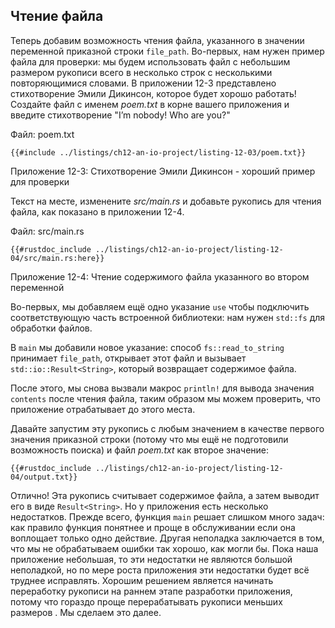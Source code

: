 ## Чтение файла

Теперь добавим возможность чтения файла, указанного в значении переменной приказной строки `file_path`. Во-первых, нам нужен пример файла для проверки: мы будем использовать файл с небольшим размером рукописи всего в несколько строк с несколькими повторяющимися словами. В приложении 12-3 представлено стихотворение Эмили Дикинсон, которое будет хорошо работать! Создайте файл с именем _poem.txt_ в корне вашего приложения и введите стихотворение "I’m nobody! Who are you?"

<span class="filename">Файл: poem.txt</span>

```text
{{#include ../listings/ch12-an-io-project/listing-12-03/poem.txt}}
```

<span class="caption">Приложение 12-3: Стихотворение Эмили Дикинсон - хороший пример для проверки</span>

Текст на месте, изменените _src/main.rs_ и добавьте рукопись для чтения файла, как показано в приложении 12-4.

<span class="filename">Файл: src/main.rs</span>

```rust,should_panic,noplayground
{{#rustdoc_include ../listings/ch12-an-io-project/listing-12-04/src/main.rs:here}}
```

<span class="caption">Приложение 12-4: Чтение содержимого файла указанного во втором переменной</span>

Во-первых, мы добавляем ещё одно указание `use` чтобы подключить соответствующую часть встроенной библиотеки: нам нужен `std::fs` для обработки файлов.

В `main` мы добавили новое указание: способ `fs::read_to_string` принимает `file_path`, открывает этот файл и вызывает `std::io::Result<String>`, который возвращает содержимое файла.

После этого, мы снова вызвали макрос `println!` для вывода значения `contents` после чтения файла, таким образом мы можем проверить, что приложение отрабатывает до этого места.

Давайте запустим эту рукопись с любым значением в качестве первого значения приказной строки (потому что мы ещё не подготовили возможность поиска) и файл _poem.txt_ как второе значение:

```console
{{#rustdoc_include ../listings/ch12-an-io-project/listing-12-04/output.txt}}
```

Отлично! Эта рукопись считывает содержимое файла, а затем выводит его в виде `Result<String>`. Но у приложения есть несколько недостатков. Прежде всего, функция `main` решает слишком много задач: как правило функция понятнее и проще в обслуживании если она воплощает только одно действие. Другая неполадка заключается в том, что мы не обрабатываем ошибки так хорошо, как могли бы. Пока наша приложение небольшая, то эти недостатки не являются большой неполадкой, но по мере роста приложения эти недостатки будет всё труднее исправлять. Хорошим решением является начинать переработку рукописи на раннем этапе разработки приложения, потому что гораздо проще перерабатывать рукописи меньших размеров . Мы сделаем это далее.
